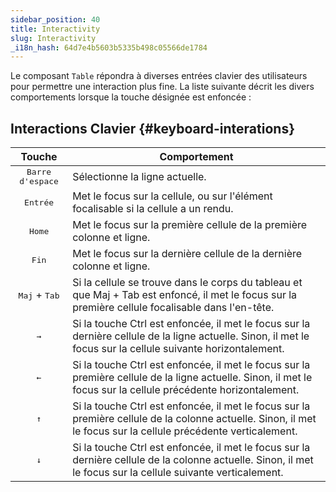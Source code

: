 ```yaml
---
sidebar_position: 40
title: Interactivity
slug: Interactivity
_i18n_hash: 64d7e4b5603b5335b498c05566de1784
---
```

Le composant `Table` répondra à diverses entrées clavier des utilisateurs pour permettre une interaction plus fine. La liste suivante décrit les divers comportements lorsque la touche désignée est enfoncée :


## Interactions Clavier {#keyboard-interations}

|Touche|Comportement|
|:-:|-|
|<kbd>Barre d'espace</kbd>|Sélectionne la ligne actuelle.|
|<kbd>Entrée</kbd>|Met le focus sur la cellule, ou sur l'élément focalisable si la cellule a un rendu.| 
|<kbd>Home</kbd>|Met le focus sur la première cellule de la première colonne et ligne.| 
|<kbd>Fin</kbd>|Met le focus sur la dernière cellule de la dernière colonne et ligne.| 
|<kbd>Maj</kbd> + <kbd>Tab</kbd>|Si la cellule se trouve dans le corps du tableau et que Maj + Tab est enfoncé, il met le focus sur la première cellule focalisable dans l'en-tête.| 
|<kbd>&#8594;</kbd>|Si la touche Ctrl est enfoncée, il met le focus sur la dernière cellule de la ligne actuelle. Sinon, il met le focus sur la cellule suivante horizontalement.| 
|<kbd>&#8592;</kbd>|Si la touche Ctrl est enfoncée, il met le focus sur la première cellule de la ligne actuelle. Sinon, il met le focus sur la cellule précédente horizontalement.| 
|<kbd>&#8593;</kbd>|Si la touche Ctrl est enfoncée, il met le focus sur la première cellule de la colonne actuelle. Sinon, il met le focus sur la cellule précédente verticalement.| 
|<kbd>&#8595;</kbd>|Si la touche Ctrl est enfoncée, il met le focus sur la dernière cellule de la colonne actuelle. Sinon, il met le focus sur la cellule suivante verticalement.|
